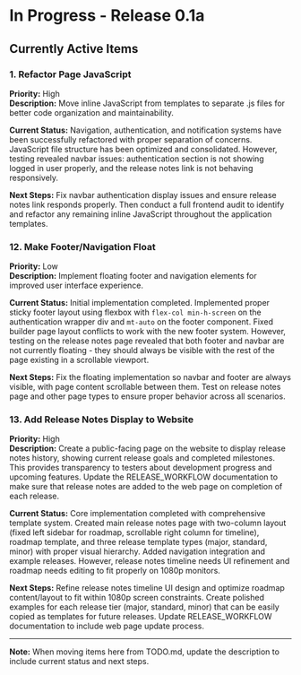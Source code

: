 # In Progress - Release 0.1a

## Currently Active Items

### 1. Refactor Page JavaScript
**Priority:** High  
**Description:** Move inline JavaScript from templates to separate .js files for better code organization and maintainability.

**Current Status:** Navigation, authentication, and notification systems have been successfully refactored with proper separation of concerns. JavaScript file structure has been optimized and consolidated. However, testing revealed navbar issues: authentication section is not showing logged in user properly, and the release notes link is not behaving responsively.

**Next Steps:** Fix navbar authentication display issues and ensure release notes link responds properly. Then conduct a full frontend audit to identify and refactor any remaining inline JavaScript throughout the application templates.

### 12. Make Footer/Navigation Float
**Priority:** Low  
**Description:** Implement floating footer and navigation elements for improved user interface experience.

**Current Status:** Initial implementation completed. Implemented proper sticky footer layout using flexbox with `flex-col min-h-screen` on the authentication wrapper div and `mt-auto` on the footer component. Fixed builder page layout conflicts to work with the new footer system. However, testing on the release notes page revealed that both footer and navbar are not currently floating - they should always be visible with the rest of the page existing in a scrollable viewport.

**Next Steps:** Fix the floating implementation so navbar and footer are always visible, with page content scrollable between them. Test on release notes page and other page types to ensure proper behavior across all scenarios.

### 13. Add Release Notes Display to Website
**Priority:** High  
**Description:** Create a public-facing page on the website to display release notes history, showing current release goals and completed milestones. This provides transparency to testers about development progress and upcoming features. Update the RELEASE_WORKFLOW documentation to make sure that release notes are added to the web page on completion of each release.

**Current Status:** Core implementation completed with comprehensive template system. Created main release notes page with two-column layout (fixed left sidebar for roadmap, scrollable right column for timeline), roadmap template, and three release template types (major, standard, minor) with proper visual hierarchy. Added navigation integration and example releases. However, release notes timeline needs UI refinement and roadmap needs editing to fit properly on 1080p monitors.

**Next Steps:** Refine release notes timeline UI design and optimize roadmap content/layout to fit within 1080p screen constraints. Create polished examples for each release tier (major, standard, minor) that can be easily copied as templates for future releases. Update RELEASE_WORKFLOW documentation to include web page update process.

---

**Note:** When moving items here from TODO.md, update the description to include current status and next steps. 